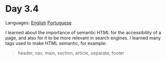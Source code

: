 # Day 3.4

Languages: [English](https://github.com/mayusatori/trybe-exercises/blob/main/exercises/B3/3.4/README.en.md#day-34) [Portuguese](https://github.com/mayusatori/trybe-exercises/tree/main/exercises/B3/3.4#dia-34)

I learned about the importance of semantic HTML for the accessibility of a page, and also for it to be more relevant in search engines.
I learned many tags used to make HTML semantic, for example:
> header, nav, main, section, article, separate, footer
